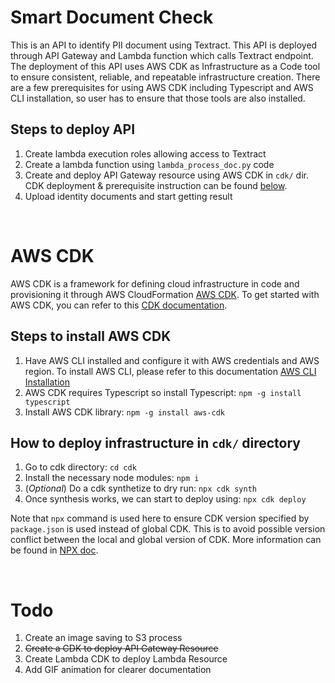 # Smart Document Check
This is an API to identify PII document using Textract. This API is deployed through API Gateway and Lambda function which calls Textract endpoint. The deployment of this API uses AWS CDK as Infrastructure as a Code tool to ensure consistent, reliable, and repeatable infrastructure creation. There are a few prerequisites for using AWS CDK including Typescript and AWS CLI installation, so user has to ensure that those tools are also installed.

## Steps to deploy API
1. Create lambda execution roles allowing access to Textract
2. Create a lambda function using `lambda_process_doc.py` code
3. Create and deploy API Gateway resource using AWS CDK in `cdk/` dir. CDK deployment & prerequisite instruction can be found [below](#steps-to-install-aws-cdk).
4. Upload identity documents and start getting result
  
  <br>
  
# AWS CDK
AWS CDK is a framework for defining cloud infrastructure in code and provisioning it through AWS CloudFormation [AWS CDK](https://docs.aws.amazon.com/cdk/v2/guide/home.html). To get started with AWS CDK, you can refer to this [CDK documentation](https://docs.aws.amazon.com/cdk/v2/guide/hello_world.html).

## Steps to install AWS CDK
1. Have AWS CLI installed and configure it with AWS credentials and AWS region. To install AWS CLI, please refer to this documentation [AWS CLI Installation](https://docs.aws.amazon.com/cli/latest/userguide/getting-started-install.html)
2. AWS CDK requires Typescript so install Typescript: `npm -g install typescript`
3. Install AWS CDK library: `npm -g install aws-cdk`

## How to deploy infrastructure in `cdk/` directory
1. Go to cdk directory: `cd cdk`
2. Install the necessary node modules: `npm i`
3. (*Optional*) Do a cdk synthetize to dry run: `npx cdk synth`
4. Once synthesis works, we can start to deploy using: `npx cdk deploy`

Note that `npx` command is used here to ensure CDK version specified by `package.json` is used instead of global CDK. This is to avoid possible version conflict between the local and global version of CDK. More information can be found in [NPX doc](https://nodejs.dev/learn/the-npx-nodejs-package-runner).
  
  <br>
  
# Todo
1. Create an image saving to S3 process
2. ~~Create a CDK to deploy API Gateway Resource~~
3. Create Lambda CDK to deploy Lambda Resource
4. Add GIF animation for clearer documentation